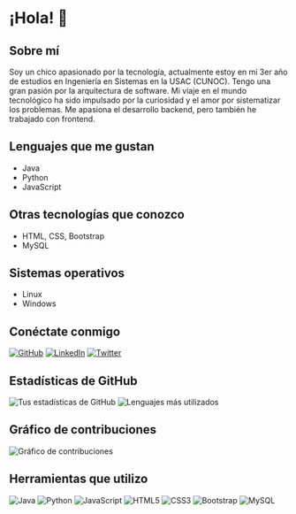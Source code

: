 # ¡Hola! 👋

## Sobre mí

Soy un chico apasionado por la tecnología, actualmente estoy en mi 3er año de estudios en Ingeniería en Sistemas en la USAC (CUNOC). Tengo una gran pasión por la arquitectura de software. Mi viaje en el mundo tecnológico ha sido impulsado por la curiosidad y el amor por sistematizar los problemas. Me apasiona el desarrollo backend, pero también he trabajado con frontend.

## Lenguajes que me gustan

- Java
- Python
- JavaScript

## Otras tecnologías que conozco

- HTML, CSS, Bootstrap
- MySQL

## Sistemas operativos

- Linux
- Windows

## Conéctate conmigo

[![GitHub](https://img.shields.io/badge/GitHub-000?style=for-the-badge&logo=github&logoColor=white)](https://github.com/tu_usuario)
[![LinkedIn](https://img.shields.io/badge/LinkedIn-0077B5?style=for-the-badge&logo=linkedin&logoColor=white)](https://www.linkedin.com/in/tu_usuario/)
[![Twitter](https://img.shields.io/badge/Twitter-1DA1F2?style=for-the-badge&logo=twitter&logoColor=white)](https://twitter.com/tu_usuario)

## Estadísticas de GitHub

![Tus estadísticas de GitHub](https://github-readme-stats.vercel.app/api?username=Cruz-Zapil&show_icons=true&theme=dark)  ![Lenguajes más utilizados](https://github-readme-stats.vercel.app/api/top-langs/?username=Cruz-Zapil&layout=compact&theme=dark)




## Gráfico de contribuciones

![Gráfico de contribuciones](https://github-readme-streak-stats.herokuapp.com/?user=Cruz-Zapil&theme=dark)

## Herramientas que utilizo

![Java](https://img.shields.io/badge/Java-ED8B00?style=for-the-badge&logo=java&logoColor=white)
![Python](https://img.shields.io/badge/Python-3776AB?style=for-the-badge&logo=python&logoColor=white)
![JavaScript](https://img.shields.io/badge/JavaScript-F7DF1E?style=for-the-badge&logo=javascript&logoColor=black)
![HTML5](https://img.shields.io/badge/HTML5-E34F26?style=for-the-badge&logo=html5&logoColor=white)
![CSS3](https://img.shields.io/badge/CSS3-1572B6?style=for-the-badge&logo=css3&logoColor=white)
![Bootstrap](https://img.shields.io/badge/Bootstrap-563D7C?style=for-the-badge&logo=bootstrap&logoColor=white)
![MySQL](https://img.shields.io/badge/MySQL-4479A1?style=for-the-badge&logo=mysql&logoColor=white)



